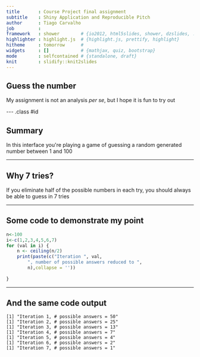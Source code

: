 ```yaml
---
title       : Course Project final assignment
subtitle    : Shiny Application and Reproducible Pitch
author      : Tiago Carvalho
job         : 
framework   : shower        # {io2012, html5slides, shower, dzslides, ...}
highlighter : highlight.js  # {highlight.js, prettify, highlight}
hitheme     : tomorrow      # 
widgets     : []            # {mathjax, quiz, bootstrap}
mode        : selfcontained # {standalone, draft}
knit        : slidify::knit2slides
---
```


## Guess the number

My assignment is not an analysis _per se_, but I hope it is fun to try out

--- .class #id 

## Summary

In this interface you're playing a game of guessing a random generated number between 1 and 100

---

## Why 7 tries?

If you eliminate half of the possible numbers in each try, you should always be able to guess in 7 tries


---

## Some code to demonstrate my point


```r
n<-100
i<-c(1,2,3,4,5,6,7)
for (val in i) {
    n <- ceiling(n/2)
    print(paste(c("Iteration ", val,
        ", number of possible answers reduced to ",
        n),collapse = ''))
    
}
```

---

## And the same code output


```
[1] "Iteration 1, # possible answers = 50"
[1] "Iteration 2, # possible answers = 25"
[1] "Iteration 3, # possible answers = 13"
[1] "Iteration 4, # possible answers = 7"
[1] "Iteration 5, # possible answers = 4"
[1] "Iteration 6, # possible answers = 2"
[1] "Iteration 7, # possible answers = 1"
```






